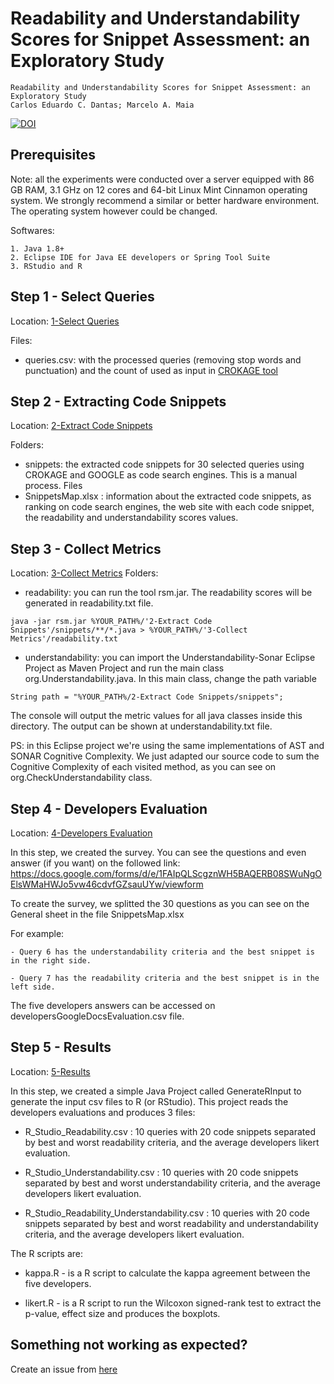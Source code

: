 Readability and Understandability Scores for Snippet Assessment: an Exploratory Study
=========================================================================================

```
Readability and Understandability Scores for Snippet Assessment: an Exploratory Study
Carlos Eduardo C. Dantas; Marcelo A. Maia
```

[![DOI](https://zenodo.org/badge/138428994.svg)](https://zenodo.org/record/5224346#.YR8B4DrQ9H6)

Prerequisites
-----------------------------------------------------------

Note: all the experiments were conducted over a server equipped with 86 GB RAM, 3.1 GHz on 12 cores and 64-bit Linux Mint Cinnamon operating system. We strongly recommend a similar or better hardware environment. The operating system however could be changed.

Softwares:

```
1. Java 1.8+
2. Eclipse IDE for Java EE developers or Spring Tool Suite
3. RStudio and R
```

Step 1 - Select Queries
-----------------------------------------------------------

Location: [1-Select Queries](https://github.com/carloseduardoxp/VEM2021-reproduction-kit/tree/main/1-Select%20Queries)

Files: 
   - queries.csv:  with the processed queries (removing stop words and punctuation) and the count of used as input in [CROKAGE tool](http://isel.ufu.br:9000/)
   
Step 2 - Extracting Code Snippets
-----------------------------------------------------------

Location: [2-Extract Code Snippets](https://github.com/carloseduardoxp/VEM2021-reproduction-kit/tree/main/2-Extract%20Code%20Snippets)

Folders: 
   - snippets: the extracted code snippets for 30 selected queries using CROKAGE and GOOGLE as code search engines. This is a manual process.
Files
   - SnippetsMap.xlsx : information about the extracted code snippets, as ranking on code search engines, the web site with each code snippet, the readability and understandability scores values.
  
Step 3 - Collect Metrics
-----------------------------------------------------------

Location: [3-Collect Metrics](https://github.com/carloseduardoxp/VEM2021-reproduction-kit/tree/main/3-Collect%20Metrics)
Folders: 
   - readability: you can run the tool rsm.jar. The readability scores will be generated in readability.txt file.

```
java -jar rsm.jar %YOUR_PATH%/'2-Extract Code Snippets'/snippets/**/*.java > %YOUR_PATH%/'3-Collect Metrics'/readability.txt
```
   
   - understandability: you can import the Understandability-Sonar Eclipse Project as Maven Project and run the main class org.Understandability.java. In this main class, change the path variable
   
```
String path = "%YOUR_PATH%/2-Extract Code Snippets/snippets";
```

The console will output the metric values for all java classes inside this directory. The output can be shown at understandability.txt file.

PS: in this Eclipse project we're using the same implementations of AST and SONAR Cognitive Complexity. We just adapted our source code to sum the Cognitive Complexity of each visited method, as you can see on org.CheckUnderstandability class.

Step 4 - Developers Evaluation
-----------------------------------------------------------


Location: [4-Developers Evaluation](https://github.com/carloseduardoxp/VEM2021-reproduction-kit/tree/main/4-Developers%20Evaluation)

In this step, we created the survey. You can see the questions and even answer (if you want) on the followed link: https://docs.google.com/forms/d/e/1FAIpQLScgznWH5BAQERB08SWuNgOElsWMaHWJo5vw46cdvfGZsauUYw/viewform

To create the survey, we splitted the 30 questions as you can see on the General sheet in the file SnippetsMap.xlsx

For example: 

    - Query 6 has the understandability criteria and the best snippet is in the right side. 
    
    - Query 7 has the readability criteria and the best snippet is in the left side.
    
The five developers answers can be accessed on developersGoogleDocsEvaluation.csv file.


Step 5 - Results
-----------------------------------------------------------

Location: [5-Results](https://github.com/carloseduardoxp/VEM2021-reproduction-kit/tree/main/5-Results)

In this step, we created a simple Java Project called GenerateRInput to generate the input csv files to R (or RStudio). This project reads the developers evaluations and produces 3 files: 

- R_Studio_Readability.csv : 10 queries with 20 code snippets separated by best and worst readability criteria, and the average developers likert evaluation.

- R_Studio_Understandability.csv : 10 queries with 20 code snippets separated by best and worst understandability criteria, and the average developers likert evaluation.

- R_Studio_Readability_Understandability.csv : 10 queries with 20 code snippets separated by best and worst readability and understandability criteria, and the average developers likert evaluation.

The R scripts are:

- kappa.R - is a R script to calculate the kappa agreement between the five developers.

- likert.R - is a R script to run the Wilcoxon signed-rank test to extract the p-value, effect size and produces the boxplots.


Something not working as expected?
------------------------------------------------------------------------
Create an issue from [here](https://github.com/carloseduardoxp/VEM2021-reproduction-kit/issues/new)
